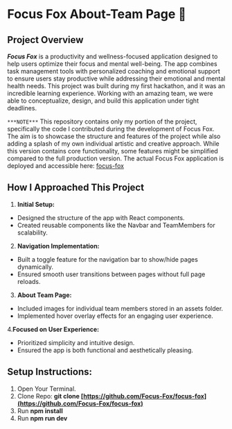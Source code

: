 # Focus Fox About-Team Page 🦊
## Project Overview
***Focus Fox*** is a productivity and wellness-focused application designed to help users optimize their focus and mental well-being. The app combines task management tools with personalized coaching and emotional support to ensure users stay productive while addressing their emotional and mental health needs.
This project was built during my first hackathon, and it was an incredible learning experience. Working with an amazing team, we were able to conceptualize, design, and build this application under tight deadlines.

`***NOTE***`
This repository contains only my portion of the project, specifically the code I contributed during the development of Focus Fox. The aim is to showcase the structure and features of the project while also adding a splash of my own individual artistic and creative approach. While this version contains core functionality, some features might be simplified compared to the full production version.
The actual Focus Fox application is deployed and accessible here:
[focus-fox](https://github.com/Focus-Fox/focus-fox)


## How I Approached This Project
1. __Initial Setup:__
 - Designed the structure of the app with React components.
 - Created reusable components like the Navbar and TeamMembers for scalability.

2. __Navigation Implementation:__
 - Built a toggle feature for the navigation bar to show/hide pages dynamically.
 - Ensured smooth user transitions between pages without full page reloads.

3. __About Team Page:__
 - Included images for individual team members stored in an assets folder.
 - Implemented hover overlay effects for an engaging user experience.

4.__Focused on User Experience:__
 - Prioritized simplicity and intuitive design.
 - Ensured the app is both functional and aesthetically pleasing.

## Setup Instructions: 
1. Open Your Terminal.
2. Clone Repo:
		__git clone [https://github.com/Focus-Fox/focus-fox](https://github.com/Focus-Fox/focus-fox)__
3. Run __npm install__  
4. Run __npm run dev__  
